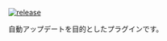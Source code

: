 [![release](https://github.com/megane9988/megane-auto-update/workflows/Upload%20Release%20Asset/badge.svg)](https://github.com/megane9988/megane-auto-update/actions?query=workflow%3A%22Upload+Release+Asset%22)

自動アップデートを目的としたプラグインです。